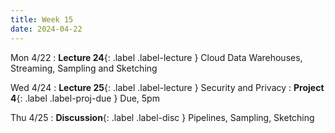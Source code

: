 ```yaml
---
title: Week 15
date: 2024-04-22
---
```


Mon 4/22
: **Lecture 24**{: .label .label-lecture } Cloud Data Warehouses, Streaming, Sampling and Sketching

Wed 4/24
: **Lecture 25**{: .label .label-lecture } Security and Privacy
: **Project 4**{: .label .label-proj-due } Due, 5pm


Thu 4/25
: **Discussion**{: .label .label-disc } Pipelines, Sampling, Sketching

